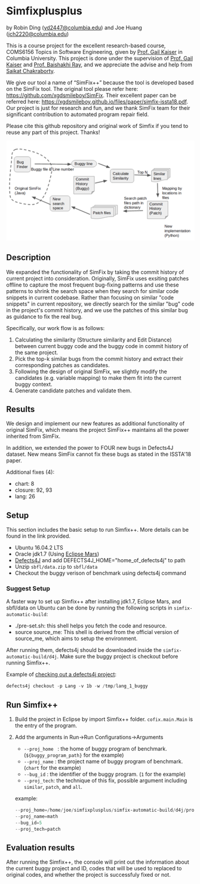 # Simfixplusplus
by Robin Ding (yd2447@columbia.edu) and Joe Huang (jch2220@columbia.edu)

This is a course project for the excellent research-based course, COMS6156 Topics in Software Engineering, given by [Prof. Gail Kaiser](http://www.cs.columbia.edu/~kaiser/) in Columbia University. This project is done under the supervision of [Prof. Gail Kaiser](http://www.cs.columbia.edu/~kaiser/) and [Prof. Baishakhi Ray](http://rayb.info/), and we appreciate the advise and help from [Saikat Chakraborty](https://saikatc.info/).

We give our tool a name of “SimFix++” because the tool is developed based on the SimFix tool. The original tool please refer here: https://github.com/xgdsmileboy/SimFix. Their excellent paper can be referred here: https://xgdsmileboy.github.io/files/paper/simfix-issta18.pdf. Our project is just for research and fun, and we thank SimFix team for their significant contribution to automated program repair field.

Please cite this github repository and original work of Simfix if you tend to reuse any part of this project. Thanks!

![Simfix++ Diagram](https://github.com/Robin-Y-Ding/Simfixplusplus/blob/master/simfixpp_diagram.png)


## Description
We expanded the functionality of SimFix by taking the commit history of current project into consideration. Originally, SimFix uses exsiting patches offline to capture the most frequent bug-fixing patterns and use these patterns to shrink the search space when they search for similar code snippets in current codebase. Rather than focusing on similar "code snippets" in current repository, we directly search for the similar "bug" code in the project's commit history, and we use the patches of this similar bug as guidance to fix the real bug.

Specifically, our work flow is as follows:
1. Calculating the similarity (Structure similarity and Edit Distance) between current buggy code and the buggy code in commit history of the same project.
2. Pick the top-k similar bugs from the commit history and extract their corresponding patches as candidates.
3. Following the design of original SimFix, we slightly modify the candidates (e.g. variable mapping) to make them fit into the current buggy context.
4. Generate candidate patches and validate them.

## Results
We design and implement our new features as additional functionality of original SimFix, which means the project SimFix++ maintains all the power inherited from SimFix.

In addition, we extended the power to FOUR new bugs in Defects4J dataset. New means SimFix cannot fix these bugs as stated in the ISSTA'18 paper.

Additional fixes (4):

* chart: 8
* closure: 92, 93
* lang: 26


## Setup
This section includes the basic setup to run Simfix++. More details can be found in the link provided.
- Ubuntu 16.04.2 LTS
- Oracle jdk1.7 (Using [Eclipse Mars](https://www.eclipse.org/mars/))
- [Defects4J](https://github.com/rjust/defects4j) and add DEFECTS4J_HOME="home_of_defects4j" to path
- Unzip `sbfl/data.zip` to `sbfl/data`
- Checkout the buggy verison of benchmark using defects4j command

### Suggest Setup
A faster way to set up Simfix++ after installing jdk1.7, Eclipse Mars, and sbfl/data on Ubuntu can be done by running the following scripts in `simfix-automatic-build`:
- ./pre-set.sh: this shell helps you fetch the code and resource.
- source source_me: This shell is derived from the official version of source_me, which aims to setup the environment.

After running them, defects4j should be downloaded inside the `simfix-automatic-build/d4j`. Make sure the buggy project is checkout before running Simfix++.

Example of [checking out a defects4j project](https://people.cs.umass.edu/~rjust/defects4j/html_doc/d4j/d4j-checkout.html):
```powershell
defects4j checkout -p Lang -v 1b -w /tmp/lang_1_buggy
```

## Run Simfix++
1. Build the project in Eclipse by import Simfix++ folder. `cofix.main.Main` is the entry of the program.
2. Add the arguments in Run->Run Configurations->Arguments
	* `--proj_home ` : the home of buggy program of benchmark. (`${buggy_program_path}` for the example)
	* `--proj_name` : the project name of buggy program of benchmark. (`chart` for the example)
	* `--bug_id` : the identifier of the buggy program. (`1` for the example)
	* `--proj_tech`: the technique of this fix, possible argument including `similar`, `patch`, and `all`. 

	example:  
	```powershell
  	--proj_home=/home/joe/simfixplusplus/simfix-automatic-build/d4j/projects 
	--proj_name=math 
	--bug_id=5
	--proj_tech=patch
  	```
	
## Evaluation results
After running the Simfix++, the console will print out the information about the current buggy project and ID, codes that will be used to replaced to original codes, and whether the project is successfuly fixed or not.


